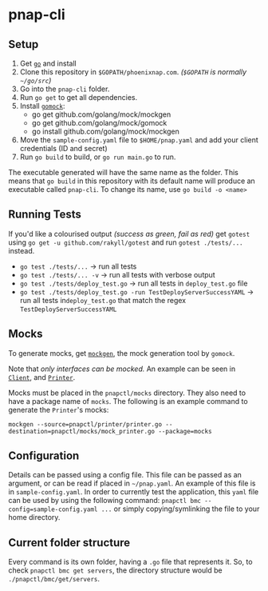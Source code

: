 # pnap-cli

## Setup

1. Get [`go`](https://golang.org/) and install
2. Clone this repository in `$GOPATH/phoenixnap.com`. *(`$GOPATH` is normally `~/go/src`)*
3. Go into the `pnap-cli` folder.
4. Run `go get` to get all dependencies.
5. Install [`gomock`](https://github.com/golang/mock):
    - go get github.com/golang/mock/mockgen
    - go get github.com/golang/mock/gomock
    - go install github.com/golang/mock/mockgen
6. Move the `sample-config.yaml` file to `$HOME/pnap.yaml` and add your client credentials (ID and secret)
7. Run `go build` to build, or `go run main.go` to run.

The executable generated will have the same name as the folder. This means that `go build` in this repository with its default name will produce an executable called `pnap-cli`. To change its name, use `go build -o <name>`

## Running Tests

If you'd like a colourised output *(success as green, fail as red)* get `gotest` using `go get -u github.com/rakyll/gotest` and run `gotest ./tests/...` instead.

* `go test ./tests/...` -> run all tests
* `go test ./tests/... -v` -> run all tests with verbose output
* `go test ./tests/deploy_test.go` -> run all tests in `deploy_test.go` file
* `go test ./tests/deploy_test.go -run TestDeployServerSuccessYAML` -> run all tests in`deploy_test.go` that match the regex `TestDeployServerSuccessYAML`


## Mocks

To generate mocks, get [`mockgen`](https://github.com/golang/mock), the mock generation tool by `gomock`.

Note that *only interfaces can be mocked.* An example can be seen in [`Client`](./pnapctl/client/client.go), and [`Printer`](./pnapctl/printer/printer.go).

Mocks must be placed in the `pnapctl/mocks` directory. They also need to have a package name of `mocks`. The following is an example command to generate the `Printer`'s mocks:

`mockgen --source=pnapctl/printer/printer.go --destination=pnapctl/mocks/mock_printer.go --package=mocks`

## Configuration
Details can be passed using a config file. This file can be passed as an argument, or can be read if placed in `~/pnap.yaml`. An example of this file is in `sample-config.yaml`. In order to currently test the application, this `yaml` file can be used by using the following command: `pnapctl bmc --config=sample-config.yaml ...` or simply copying/symlinking the file to your home directory.

## Current folder structure

Every command is its own folder, having a `.go` file that represents it. So, to check `pnapctl bmc get servers`, the directory structure would be `./pnapctl/bmc/get/servers`.


